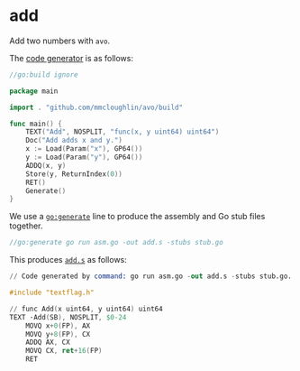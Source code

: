 # add

Add two numbers with `avo`.

The [code generator](asm.go) is as follows:

[embedmd]:# (asm.go)
```go
//go:build ignore

package main

import . "github.com/mmcloughlin/avo/build"

func main() {
	TEXT("Add", NOSPLIT, "func(x, y uint64) uint64")
	Doc("Add adds x and y.")
	x := Load(Param("x"), GP64())
	y := Load(Param("y"), GP64())
	ADDQ(x, y)
	Store(y, ReturnIndex(0))
	RET()
	Generate()
}
```

We use a [`go:generate`](https://blog.golang.org/generate) line to produce the assembly and Go stub files together.

[embedmd]:# (add_test.go go /.*go:generate.*/)
```go
//go:generate go run asm.go -out add.s -stubs stub.go
```

This produces [`add.s`](add.s) as follows:

[embedmd]:# (add.s)
```s
// Code generated by command: go run asm.go -out add.s -stubs stub.go. DO NOT EDIT.

#include "textflag.h"

// func Add(x uint64, y uint64) uint64
TEXT ·Add(SB), NOSPLIT, $0-24
	MOVQ x+0(FP), AX
	MOVQ y+8(FP), CX
	ADDQ AX, CX
	MOVQ CX, ret+16(FP)
	RET
```
